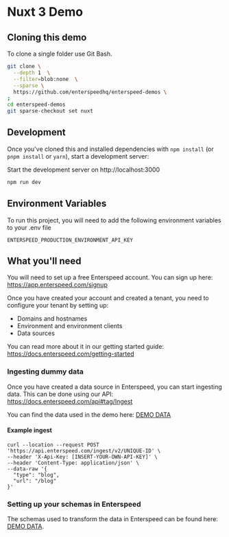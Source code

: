 # Nuxt 3 Demo

## Cloning this demo

To clone a single folder use Git Bash.

```bash
git clone \
  --depth 1  \
  --filter=blob:none  \
  --sparse \
  https://github.com/enterspeedhq/enterspeed-demos \
;
cd enterspeed-demos
git sparse-checkout set nuxt
```

## Development

Once you've cloned this and installed dependencies with `npm install` (or `pnpm install` or `yarn`), start a development server:

Start the development server on http://localhost:3000

```bash
npm run dev
```

## Environment Variables

To run this project, you will need to add the following environment variables to your .env file

`ENTERSPEED_PRODUCTION_ENVIRONMENT_API_KEY`

## What you'll need

You will need to set up a free Enterspeed account. You can sign up here: https://app.enterspeed.com/signup

Once you have created your account and created a tenant, you need to configure your tenant by setting up:

- Domains and hostnames
- Environment and environment clients
- Data sources

You can read more about it in our getting started guide: https://docs.enterspeed.com/getting-started

### Ingesting dummy data

Once you have created a data source in Enterspeed, you can start ingesting data. This can be done using our API: https://docs.enterspeed.com/api#tag/Ingest

You can find the data used in the demo here: [DEMO DATA](./DEMO-DATA/)

#### Example ingest

```curl
curl --location --request POST 'https://api.enterspeed.com/ingest/v2/UNIQUE-ID' \
--header 'X-Api-Key: [INSERT-YOUR-OWN-API-KEY]' \
--header 'Content-Type: application/json' \
--data-raw '{
  "type": "blog",
  "url": "/blog"
}'
```

### Setting up your schemas in Enterspeed

The schemas used to transform the data in Enterspeed can be found here: [DEMO DATA](./DEMO-DATA/).
